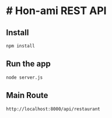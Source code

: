 # # Hon-ami REST API

## Install

    npm install

## Run the app

    node server.js

## Main Route

    http://localhost:8000/api/restaurant    
    
